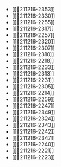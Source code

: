 - [[💬211216-2353]]
- [[💬211216-2330]]
- [[💬211216-2255]]
- [[💬211216-2317]]
- [[💬211216-2257]]
- [[💬211216-2320]]
- [[💬211216-2307]]
- [[💬211216-2310]]
- [[💬211216-2218]]
- [[💬211216-2233]]
- [[💬211216-2313]]
- [[💬211216-2231]]
- [[💬211216-2305]]
- [[💬211216-2214]]
- [[💬211216-2259]]
- [[💬211216-2247]]
- [[💬211216-2349]]
- [[💬211216-2324]]
- [[💬211216-2343]]
- [[💬211216-2242]]
- [[💬211216-2347]]
- [[💬211216-2240]]
- [[💬211216-2221]]
- [[💬211216-2223]]
